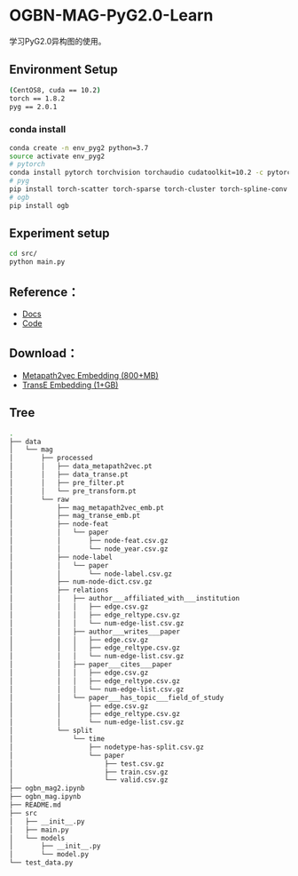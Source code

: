 # OGBN-MAG-PyG2.0-Learn

学习PyG2.0异构图的使用。

## Environment Setup
```bash
(CentOS8, cuda == 10.2)
torch == 1.8.2
pyg == 2.0.1
```
### conda install
```bash
conda create -n env_pyg2 python=3.7
source activate env_pyg2
# pytorch
conda install pytorch torchvision torchaudio cudatoolkit=10.2 -c pytorch-lts
# pyg
pip install torch-scatter torch-sparse torch-cluster torch-spline-conv torch-geometric -f https://data.pyg.org/whl/torch-1.8.0+cu101.html
# ogb
pip install ogb
```
## Experiment setup
```bash
cd src/
python main.py
```

## Reference：
+ [Docs](https://pytorch-geometric.readthedocs.io/en/latest/notes/heterogeneous.html#)
+ [Code](https://github.com/pyg-team/pytorch_geometric/blob/master/examples/hetero/to_hetero_mag.py)

## Download：
+ [Metapath2vec Embedding (800+MB)](https://data.pyg.org/datasets/mag_metapath2vec_emb.zip)
+ [TransE Embedding (1+GB)](https://data.pyg.org/datasets/mag_transe_emb.zip) 

## Tree

```bash
.
├── data
│   └── mag
│       ├── processed
│       │   ├── data_metapath2vec.pt
│       │   ├── data_transe.pt
│       │   ├── pre_filter.pt
│       │   └── pre_transform.pt
│       └── raw
│           ├── mag_metapath2vec_emb.pt
│           ├── mag_transe_emb.pt
│           ├── node-feat
│           │   └── paper
│           │       ├── node-feat.csv.gz
│           │       └── node_year.csv.gz
│           ├── node-label
│           │   └── paper
│           │       └── node-label.csv.gz
│           ├── num-node-dict.csv.gz
│           ├── relations
│           │   ├── author___affiliated_with___institution
│           │   │   ├── edge.csv.gz
│           │   │   ├── edge_reltype.csv.gz
│           │   │   └── num-edge-list.csv.gz
│           │   ├── author___writes___paper
│           │   │   ├── edge.csv.gz
│           │   │   ├── edge_reltype.csv.gz
│           │   │   └── num-edge-list.csv.gz
│           │   ├── paper___cites___paper
│           │   │   ├── edge.csv.gz
│           │   │   ├── edge_reltype.csv.gz
│           │   │   └── num-edge-list.csv.gz
│           │   └── paper___has_topic___field_of_study
│           │       ├── edge.csv.gz
│           │       ├── edge_reltype.csv.gz
│           │       └── num-edge-list.csv.gz
│           └── split
│               └── time
│                   ├── nodetype-has-split.csv.gz
│                   └── paper
│                       ├── test.csv.gz
│                       ├── train.csv.gz
│                       └── valid.csv.gz
├── ogbn_mag2.ipynb
├── ogbn_mag.ipynb
├── README.md
├── src
│   ├── __init__.py
│   ├── main.py
│   └── models
│       ├── __init__.py
│       └── model.py
└── test_data.py
```